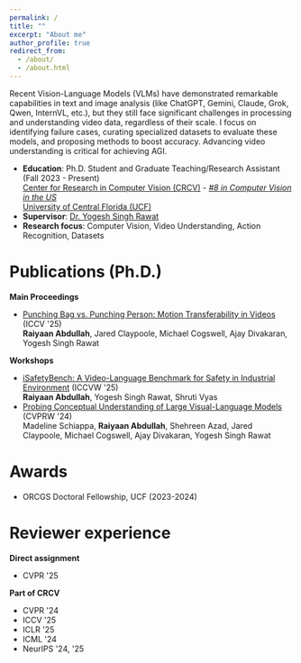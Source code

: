 ```yaml
---
permalink: /
title: ""
excerpt: "About me"
author_profile: true
redirect_from: 
  - /about/
  - /about.html
---
```

Recent Vision-Language Models (VLMs) have demonstrated remarkable capabilities in text and image analysis (like ChatGPT, Gemini, Claude, Grok, Qwen, InternVL, etc.), but they still face significant challenges in processing and understanding video data, regardless of their scale. I focus on identifying failure cases, curating specialized datasets to evaluate these models, and proposing methods to boost accuracy. Advancing video understanding is critical for achieving AGI.
* **Education**: Ph.D. Student and Graduate Teaching/Research Assistant (Fall 2023 - Present)  
  [Center for Research in Computer Vision (CRCV)](https://www.crcv.ucf.edu/) - [*#8 in Computer Vision in the US*](https://csrankings.org/#/index?vision&us)  
  [University of Central Florida (UCF)](https://www.ucf.edu/)
* **Supervisor**: [Dr. Yogesh Singh Rawat](https://www.crcv.ucf.edu/person/rawat/)  
* **Research focus**: Computer Vision, Video Understanding, Action Recognition, Datasets  

Publications (Ph.D.)
======
**Main Proceedings**
* [Punching Bag vs. Punching Person: Motion Transferability in Videos](https://raiyaan.xyz/Motion-Transfer-webpage/) (ICCV '25)  
  **Raiyaan Abdullah**, Jared Claypoole, Michael Cogswell, Ajay Divakaran, Yogesh Singh Rawat  

**Workshops**
* [iSafetyBench: A Video-Language Benchmark for Safety in Industrial Environment](https://isafetybench.github.io/) (ICCVW '25)  
  **Raiyaan Abdullah**, Yogesh Singh Rawat, Shruti Vyas  
* [Probing Conceptual Understanding of Large Visual-Language Models](https://openaccess.thecvf.com/content/CVPR2024W/MMFM/papers/Schiappa_Probing_Conceptual_Understanding_of_Large_Visual-Language_Models_CVPRW_2024_paper.pdf) (CVPRW '24)  
  Madeline Schiappa, **Raiyaan Abdullah**, Shehreen Azad, Jared Claypoole, Michael Cogswell, Ajay Divakaran, Yogesh Singh Rawat

<!-- Skills
======
I primarily conduct my research in Python, leveraging PyTorch and other widely used libraries. I also have practical experience with graphic-design tools (Adobe Photoshop, Illustrator), video-editing applications, and web technologies (HTML, CSS, JavaScript). -->

Awards
======
* ORCGS Doctoral Fellowship, UCF (2023-2024)

Reviewer experience
======
**Direct assignment**
* CVPR '25  

**Part of CRCV**
* CVPR '24
* ICCV '25
* ICLR '25
* ICML '24
* NeurIPS '24, '25


  
<!-- Publications
======
  <ul>{% for post in site.publications %}
    {% include archive-single-cv.html %}
  {% endfor %}</ul> -->

